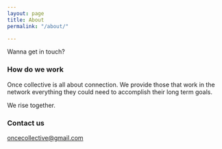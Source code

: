 ```yaml
---
layout: page
title: About
permalink: "/about/"

---
```

Wanna get in touch?

### How do we work

Once collective is all about connection. We provide those that work in the network everything they could need to accomplish their long term goals. 

We rise together.

### Contact us

oncecollective@gmail.com